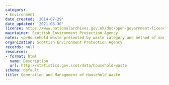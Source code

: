 ```yaml
---
category:
- Environment
date_created: '2014-07-29'
date_updated: '2021-08-30'
license: https://www.nationalarchives.gov.uk/doc/open-government-licence/version/3/
maintainer: Scottish Environment Protection Agency
notes: <p>Household waste presented by waste category and method of management</p>
organization: Scottish Environment Protection Agency
records: null
resources:
- format: html
  name: Description
  url: http://statistics.gov.scot/data/household-waste
schema: default
title: Generation and Management of Household Waste
---
```

